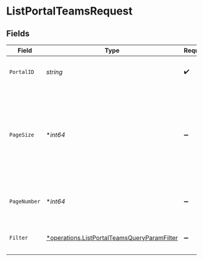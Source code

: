 # ListPortalTeamsRequest


## Fields

| Field                                                                                                     | Type                                                                                                      | Required                                                                                                  | Description                                                                                               | Example                                                                                                   |
| --------------------------------------------------------------------------------------------------------- | --------------------------------------------------------------------------------------------------------- | --------------------------------------------------------------------------------------------------------- | --------------------------------------------------------------------------------------------------------- | --------------------------------------------------------------------------------------------------------- |
| `PortalID`                                                                                                | *string*                                                                                                  | :heavy_check_mark:                                                                                        | ID of the portal.                                                                                         | f32d905a-ed33-46a3-a093-d8f536af9a8a                                                                      |
| `PageSize`                                                                                                | **int64*                                                                                                  | :heavy_minus_sign:                                                                                        | The maximum number of items to include per page. The last page of a collection may include fewer items.   | 10                                                                                                        |
| `PageNumber`                                                                                              | **int64*                                                                                                  | :heavy_minus_sign:                                                                                        | Determines which page of the entities to retrieve.                                                        | 1                                                                                                         |
| `Filter`                                                                                                  | [*operations.ListPortalTeamsQueryParamFilter](../../models/operations/listportalteamsqueryparamfilter.md) | :heavy_minus_sign:                                                                                        | Filter teams returned in the response.                                                                    |                                                                                                           |
